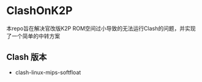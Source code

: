 # ClashOnK2P

本repo旨在解决官改版K2P ROM空间过小导致的无法运行Clash的问题，并实现了一个简单的中转方案

## Clash 版本

+ clash-linux-mips-softfloat
